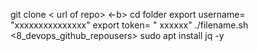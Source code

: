git clone < url of repo> <-b>
cd folder
export username= "xxxxxxxxxxxxxxx"
export token= " xxxxxx"
./filename.sh  <8_devops_github_repousers>  <folder name>
sudo apt install jq -y 

